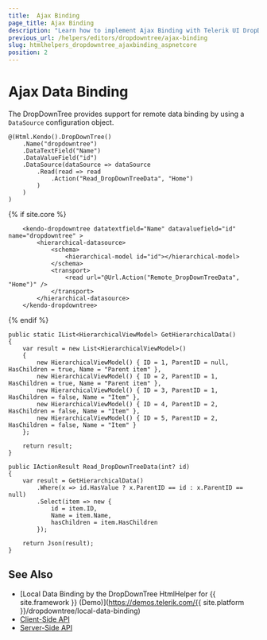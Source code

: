 ```yaml
---
title:  Ajax Binding
page_title: Ajax Binding
description: "Learn how to implement Ajax Binding with Telerik UI DropDownTree component for {{ site.framework }}."
previous_url: /helpers/editors/dropdowntree/ajax-binding
slug: htmlhelpers_dropdowntree_ajaxbinding_aspnetcore
position: 2
---
```


# Ajax Data Binding

The DropDownTree provides support for remote data binding by using a `DataSource` configuration object.

```HtmlHelper
@(Html.Kendo().DropDownTree()
    .Name("dropdowntree")
    .DataTextField("Name")
    .DataValueField("id")
    .DataSource(dataSource => dataSource
        .Read(read => read
            .Action("Read_DropDownTreeData", "Home")
        )
    )
)
```
{% if site.core %}
```TagHelper
    <kendo-dropdowntree datatextfield="Name" datavaluefield="id" name="dropdowntree" >
        <hierarchical-datasource>
            <schema>
                <hierarchical-model id="id"></hierarchical-model>
            </schema>
            <transport>
                <read url="@Url.Action("Remote_DropDownTreeData", "Home")" />
            </transport>
        </hierarchical-datasource>
    </kendo-dropdowntree>
```
{% endif %}
```Controller
public static IList<HierarchicalViewModel> GetHierarchicalData()
{
    var result = new List<HierarchicalViewModel>()
    {
        new HierarchicalViewModel() { ID = 1, ParentID = null, HasChildren = true, Name = "Parent item" },
        new HierarchicalViewModel() { ID = 2, ParentID = 1, HasChildren = true, Name = "Parent item" },
        new HierarchicalViewModel() { ID = 3, ParentID = 1, HasChildren = false, Name = "Item" },
        new HierarchicalViewModel() { ID = 4, ParentID = 2, HasChildren = false, Name = "Item" },
        new HierarchicalViewModel() { ID = 5, ParentID = 2, HasChildren = false, Name = "Item" }
    };

    return result;
}

public IActionResult Read_DropDownTreeData(int? id)
{
    var result = GetHierarchicalData()
        .Where(x => id.HasValue ? x.ParentID == id : x.ParentID == null)
        .Select(item => new {
            id = item.ID,
            Name = item.Name,
            hasChildren = item.HasChildren
        });

    return Json(result);
}
```

## See Also

* [Local Data Binding by the DropDownTree HtmlHelper for {{ site.framework }} (Demo)](https://demos.telerik.com/{{ site.platform }}/dropdowntree/local-data-binding)
* [Client-Side API](https://docs.telerik.com/kendo-ui/api/javascript/ui/dropdowntree)
* [Server-Side API](/api/dropdowntree)
